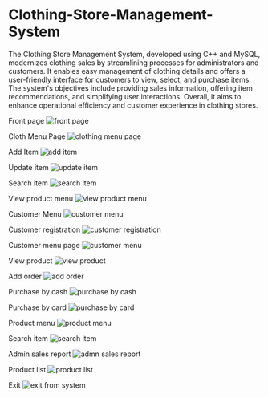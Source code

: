 # Clothing-Store-Management-System

The Clothing Store Management System, developed using C++ and MySQL, modernizes clothing sales by streamlining processes for administrators and customers. It enables easy management of clothing details and offers a user-friendly interface for customers to view, select, and purchase items. The system's objectives include providing sales information, offering item recommendations, and simplifying user interactions. Overall, it aims to enhance operational efficiency and customer experience in clothing stores.

Front page 
![front page](https://github.com/Israt07/Clothing-Store-Management-System/assets/82527970/b0865817-fa3a-440d-a4cd-baff655f82ed)

Cloth Menu Page
![clothing menu page](https://github.com/Israt07/Clothing-Store-Management-System/assets/82527970/cf772baf-a9ff-4ca2-b67b-e115243d24a6)

Add Item
![add item](https://github.com/Israt07/Clothing-Store-Management-System/assets/82527970/50a19c06-99e1-4074-9dee-8f38ab0fd8ac)

Update item
![update item](https://github.com/Israt07/Clothing-Store-Management-System/assets/82527970/03b59ec7-12cf-40c6-87d8-6119081771fc)

Search item
![search item](https://github.com/Israt07/Clothing-Store-Management-System/assets/82527970/91108552-0a60-48b9-8698-acf054641ef3)

View product menu
![view product menu](https://github.com/Israt07/Clothing-Store-Management-System/assets/82527970/a0f152db-2dbf-437a-92e5-32ac32149b1d)

Customer Menu
![customer menu](https://github.com/Israt07/Clothing-Store-Management-System/assets/82527970/5df9fffd-5835-4391-a03f-ee445c9137bf)

Customer registration
![customer registration](https://github.com/Israt07/Clothing-Store-Management-System/assets/82527970/bf1b4b8c-1e65-4a04-940a-ab581865ef6b)

Customer menu page
![customer menu](https://github.com/Israt07/Clothing-Store-Management-System/assets/82527970/e2f9a25b-1ce3-4601-aefe-08f81732c77d)

View product
![view  product](https://github.com/Israt07/Clothing-Store-Management-System/assets/82527970/71744811-9d86-4898-84f8-2a81f3d28851)

Add order
![add order](https://github.com/Israt07/Clothing-Store-Management-System/assets/82527970/c3f49b0f-e936-46fc-b247-83916837a08e)

Purchase by cash
![purchase by cash](https://github.com/Israt07/Clothing-Store-Management-System/assets/82527970/de395ec7-b2a5-4908-8125-17a8b7c81a4c)

Purchase by card
![purchase by card](https://github.com/Israt07/Clothing-Store-Management-System/assets/82527970/7b289e8e-23d7-4ff5-8cc8-592db684a9d9)

Product menu
![product menu](https://github.com/Israt07/Clothing-Store-Management-System/assets/82527970/3f1a669c-fccc-4dfa-8faa-b2ae21d28bed)

Search item
![search item](https://github.com/Israt07/Clothing-Store-Management-System/assets/82527970/553a843e-5b6d-4173-ab35-89572f641de1)

Admin sales report
![admn sales report](https://github.com/Israt07/Clothing-Store-Management-System/assets/82527970/b74d1429-96b5-489b-8709-88e64c5c708a)

Product list
![product list](https://github.com/Israt07/Clothing-Store-Management-System/assets/82527970/33ca55e2-1109-4660-87d5-f74828228b0b)

Exit 
![exit from system](https://github.com/Israt07/Clothing-Store-Management-System/assets/82527970/317d3224-6075-4377-81a5-07b53e2dafcc)

